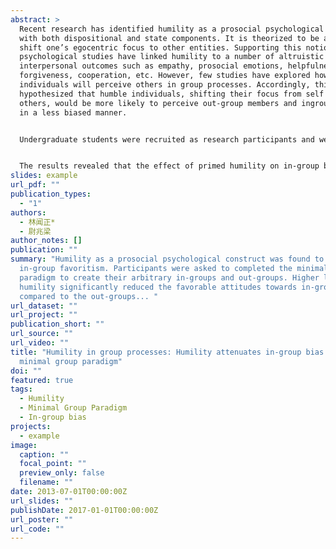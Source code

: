 ```yaml
---
abstract: >
  Recent research has identified humility as a prosocial psychological construct
  with both dispositional and state components. It is theorized to be able to
  shift one’s egocentric focus to other entities. Supporting this notion,
  psychological studies have linked humility to a number of altruistic
  interpersonal outcomes such as empathy, prosocial emotions, helpfulness,
  forgiveness, cooperation, etc. However, few studies have explored how humble
  individuals will perceive others in group processes. Accordingly, this study
  hypothesized that humble individuals, shifting their focus from self to
  others, would be more likely to perceive out-group members and ingroup members
  in a less biased manner.


  Undergraduate students were recruited as research participants and were first instructed to complete several measures of humility. Then, the state humility was manipulated by assigning those participants randomly into either humility or control conditions. Participants in the humility condition were primed with state humility by recalling and writing down their humble experiences; whereas participants in the control condition were asked to recall and write down neutral experiences. The in-group versus out-group distinction was manipulated by the minimal group paradigm. The paradigm was first designed by Tajfel et al. (1971) to test in-group favoritism through mere social categorization with no social grounds in reality. Following the classic procedure of this paradigm, participants in this study were all classified as over-estimators and were instructed to indicate their attitudes towards their in-group members (i.e., overestimators) and out-group members (i.e., underestimators). 


  The results revealed that the effect of primed humility on in-group bias is moderated by dispositional humility. In particular, primed humility can reduce the in-group favoritism only among those participants who were low in dispositional humility; whereas those participants who were high in dispositional humility maintained a relatively lower level of in-group bias regardless of whether they were primed with state humility. These findings supported the initial assumption that humility can reduce in-group bias. Individuals who are high in dispositional humility will tend to resist the group processes showing a relatively balanced attitudes towards out-group members and in-group members. For those individuals who are low in dispositional humility, priming state humility can significantly reduce their in-group bias. This study might be one of the first studies recognizing the significance of humility in inter-group processes. As a prosocial virtue, humility is able to break the group barrier by decreasing the negative attitudes that one may hold towards their out-groups. Future studies may further investigate the underlying mechanisms about this effect. 
slides: example
url_pdf: ""
publication_types:
  - "1"
authors:
  - 林闻正*
  - 尉兆梁
author_notes: []
publication: ""
summary: "Humility as a prosocial psychological construct was found to reduce
  in-group favoritism. Participants were asked to completed the minimal group
  paradigm to create their arbitrary in-groups and out-groups. Higher levels of
  humility significantly reduced the favorable attitudes towards in-groups as
  compared to the out-groups... "
url_dataset: ""
url_project: ""
publication_short: ""
url_source: ""
url_video: ""
title: "Humility in group processes: Humility attenuates in-group bias in the
  minimal group paradigm"
doi: ""
featured: true
tags:
  - Humility
  - Minimal Group Paradigm
  - In-group bias
projects:
  - example
image:
  caption: ""
  focal_point: ""
  preview_only: false
  filename: ""
date: 2013-07-01T00:00:00Z
url_slides: ""
publishDate: 2017-01-01T00:00:00Z
url_poster: ""
url_code: ""
---
```

